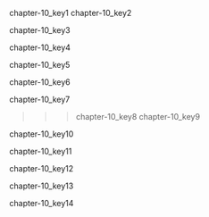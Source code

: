chapter-10_key1
chapter-10_key2


chapter-10_key3


chapter-10_key4


chapter-10_key5



chapter-10_key6



chapter-10_key7
>>> chapter-10_key8
chapter-10_key9


chapter-10_key10


chapter-10_key11


chapter-10_key12


chapter-10_key13


chapter-10_key14
